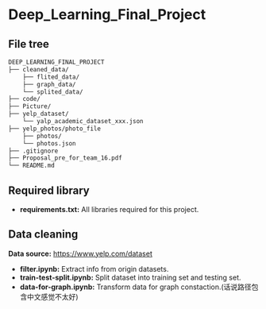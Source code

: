 # Deep_Learning_Final_Project
## File tree
```markdown DEEP_LEARNING_FINAL_PROJECT
DEEP_LEARNING_FINAL_PROJECT
├── cleaned_data/
    ├── flited_data/
    ├── graph_data/
    └── splited_data/
├── code/
├── Picture/
├── yelp_dataset/
    └── yalp_academic_dataset_xxx.json
├── yelp_photos/photo_file
    ├── photos/
    └── photos.json
├── .gitignore
├── Proposal_pre_for_team_16.pdf
└── README.md
```
## Required library
- **requirements.txt:** All libraries required for this project.
## Data cleaning
**Data source:** https://www.yelp.com/dataset
- **filter.ipynb:** Extract info from origin datasets.
- **train-test-split.ipynb:** Split dataset into training set and testing set.
- **data-for-graph.ipynb:** Transform data for graph constaction.(话说路径包含中文感觉不太好)